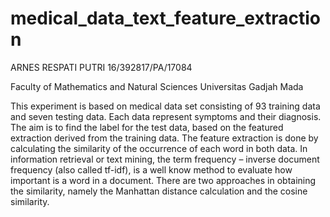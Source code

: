 # medical_data_text_feature_extraction

ARNES RESPATI PUTRI
16/392817/PA/17084

Faculty of Mathematics and Natural Sciences
Universitas Gadjah Mada

This experiment is based on medical data set consisting of 93 training data and seven testing data. Each data represent symptoms and their diagnosis. The aim is to find the label for the test data, based on the featured extraction derived from the training data.  The feature extraction is done by calculating the similarity of the occurrence of each word in both data. In information retrieval or text mining, the term frequency – inverse document frequency (also called tf-idf), is a well know method to evaluate how important is a word in a document. There are two approaches in obtaining the similarity, namely the Manhattan distance calculation and the cosine similarity.
